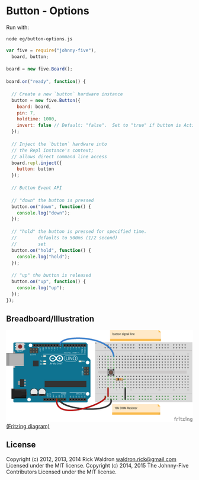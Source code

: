 <!--remove-start-->
# Button - Options

Run with:
```bash
node eg/button-options.js
```
<!--remove-end-->

```javascript
var five = require("johnny-five"),
  board, button;

board = new five.Board();

board.on("ready", function() {

  // Create a new `button` hardware instance
  button = new five.Button({
    board: board,
    pin: 7,
    holdtime: 1000,
    invert: false // Default: "false".  Set to "true" if button is Active-Low
  });

  // Inject the `button` hardware into
  // the Repl instance's context;
  // allows direct command line access
  board.repl.inject({
    button: button
  });

  // Button Event API

  // "down" the button is pressed
  button.on("down", function() {
    console.log("down");
  });

  // "hold" the button is pressed for specified time.
  //        defaults to 500ms (1/2 second)
  //        set
  button.on("hold", function() {
    console.log("hold");
  });

  // "up" the button is released
  button.on("up", function() {
    console.log("up");
  });
});

```


## Breadboard/Illustration


![docs/breadboard/button-options.png](breadboard/button-options.png)
[(Fritzing diagram)](breadboard/button-options.fzz)





<!--remove-start-->
## License
Copyright (c) 2012, 2013, 2014 Rick Waldron <waldron.rick@gmail.com>
Licensed under the MIT license.
Copyright (c) 2014, 2015 The Johnny-Five Contributors
Licensed under the MIT license.
<!--remove-end-->
